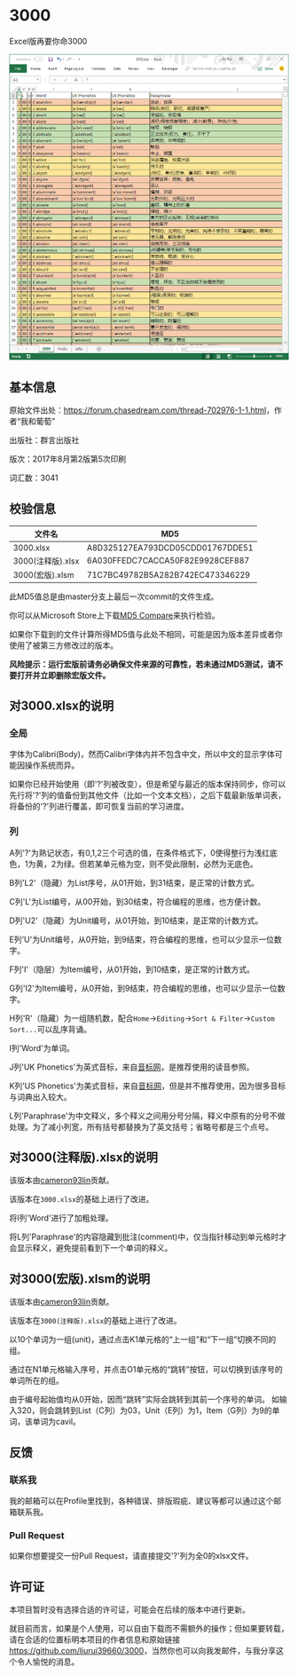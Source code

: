 # 3000

Excel版再要你命3000

![Screenshot1](Screenshot1.png)

## 基本信息

原始文件出处：<https://forum.chasedream.com/thread-702976-1-1.html>，作者“我和葡萄”

出版社：群言出版社

版次：2017年8月第2版第5次印刷

词汇数：3041

## 校验信息

|      文件名       |               MD5                |
| ----------------- | -------------------------------- |
| 3000.xlsx         | A8D325127EA793DCD05CDD01767DDE51 |
| 3000(注释版).xlsx | 6A030FFEDC7CACCA50F82E9928CEF887 |
| 3000(宏版).xlsm   | 71C7BC49782B5A282B742EC473346229 |

此MD5值总是由master分支上最后一次commit的文件生成。

你可以从Microsoft Store上下载[MD5 Compare](https://www.microsoft.com/store/productId/9NDDMZLM8L0S)来执行检验。

如果你下载到的文件计算所得MD5值与此处不相同，可能是因为版本差异或者你使用了被第三方修改过的版本。

**风险提示：运行宏版前请务必确保文件来源的可靠性，若未通过MD5测试，请不要打开并立即删除宏版文件。**

## 对3000.xlsx的说明

### 全局

字体为Calibri(Body)，然而Calibri字体内并不包含中文，所以中文的显示字体可能因操作系统而异。

如果你已经开始使用（即'?'列被改变），但是希望与最近的版本保持同步，你可以先行将'?'列的值备份到其他文件（比如一个文本文档），之后下载最新版单词表，将备份的'?'列进行覆盖，即可恢复当前的学习进度。

### 列

A列'?'为熟记状态，有0,1,2三个可选的值，在条件格式下，0使得整行为浅红底色，1为黄，2为绿。但若某单元格为空，则不受此限制，必然为无底色。

B列'L2'（隐藏）为List序号，从01开始，到31结束，是正常的计数方式。

C列'L'为List编号，从00开始，到30结束，符合编程的思维，也方便计数。

D列'U2'（隐藏）为Unit编号，从01开始，到10结束，是正常的计数方式。

E列'U'为Unit编号，从0开始，到9结束，符合编程的思维，也可以少显示一位数字。

F列'I'（隐层）为Item编号，从01开始，到10结束，是正常的计数方式。

G列'I2'为Item编号，从0开始，到9结束，符合编程的思维，也可以少显示一位数字。

H列'R'（隐藏）为一组随机数，配合`Home`->`Editing`->`Sort & Filter`->`Custom Sort...`可以乱序背诵。

I列'Word'为单词。

J列'UK Phonetics'为英式音标，来自[音标网](http://www.yinbiao5.com/18.html)，是推荐使用的读音参照。

K列'US Phonetics'为美式音标，来自[音标网](http://www.yinbiao5.com/18.html)，但是并不推荐使用，因为很多音标与词典出入较大。

L列'Paraphrase'为中文释义，多个释义之间用分号分隔，释义中原有的分号不做处理。为了减小列宽，所有括号都替换为了英文括号；省略号都是三个点号。

## 对3000(注释版).xlsx的说明

该版本由[cameron93lin](https://github.com/cameron93lin)贡献。

该版本在`3000.xlsx`的基础上进行了改进。

将I列'Word'进行了加粗处理。

将L列'Paraphrase'的内容隐藏到批注(comment)中，仅当指针移动到单元格时才会显示释义，避免提前看到下一个单词的释义。

## 对3000(宏版).xlsm的说明

该版本由[cameron93lin](https://github.com/cameron93lin)贡献。

该版本在`3000(注释版).xlsx`的基础上进行了改进。

以10个单词为一组(unit)，通过点击K1单元格的“上一组”和“下一组”切换不同的组。

通过在N1单元格输入序号，并点击O1单元格的“跳转”按钮，可以切换到该序号的单词所在的组。

由于编号起始值均从0开始，因而“跳转”实际会跳转到其前一个序号的单词。
如输入320，则会跳转到List（C列）为03，Unit（E列）为1，Item（G列）为9的单词，该单词为cavil。

## 反馈

### 联系我

我的邮箱可以在Profile里找到，各种错误、排版瑕疵、建议等都可以通过这个邮箱联系我。

### Pull Request

如果你想要提交一份Pull Request，请直接提交'?'列为全0的xlsx文件。

## 许可证

本项目暂时没有选择合适的许可证，可能会在后续的版本中进行更新。

就目前而言，如果是个人使用，可以自由下载而不需额外的操作；但如果要转载，请在合适的位置标明本项目的作者信息和原始链接<https://github.com/liurui39660/3000>，当然你也可以向我发邮件，与我分享这个令人愉悦的消息。
